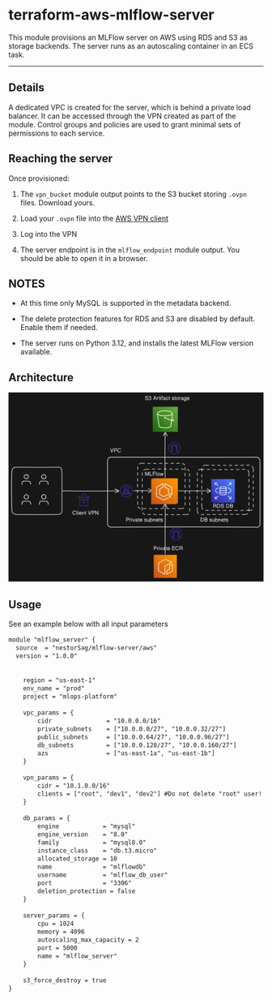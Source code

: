 # terraform-aws-mlflow-server

This module provisions an MLFlow server on AWS using RDS and S3 as storage backends. The server runs as an autoscaling container in an ECS task.

---

## Details

A dedicated VPC is created for the server, which is behind a private load balancer. It can be accessed through the VPN created as part of the module. Control groups and policies are used to grant minimal sets of permissions to each service. 


## Reaching the server

Once provisioned:

1. The `vpn_bucket` module output points to the S3 bucket storing `.ovpn` files. Download yours.

2. Load your `.ovpn` file into the [AWS VPN client](https://aws.amazon.com/vpn/client-vpn-download/)

3. Log into the VPN

4. The server endpoint is in the `mlflow_endpoint` module output. You should be able to open it in a browser.

## NOTES

* At this time only MySQL is supported in the metadata backend.

* The delete protection features for RDS and S3 are disabled by default. Enable them if needed.

* The server runs on Python 3.12, and installs the latest MLFlow version available.


## Architecture

![Architecture diagram](other/static/mlflow-server.png)

## Usage

See an example below with all input parameters

```hcl
module "mlflow_server" {
  source  = "nestorSag/mlflow-server/aws"
  version = "1.0.0"

  
    region = "us-east-1"
    env_name = "prod"
    project = "mlops-platform"

    vpc_params = {
        cidr               = "10.0.0.0/16"
        private_subnets    = ["10.0.0.0/27", "10.0.0.32/27"]
        public_subnets     = ["10.0.0.64/27", "10.0.0.96/27"]
        db_subnets         = ["10.0.0.128/27", "10.0.0.160/27"]
        azs                = ["us-east-1a", "us-east-1b"]
    }

    vpn_params = {
        cidr = "10.1.0.0/16"
        clients = ["root", "dev1", "dev2"] #Do not delete "root" user!
    }

    db_params = {
        engine            = "mysql"
        engine_version    = "8.0"
        family            = "mysql8.0"
        instance_class    = "db.t3.micro"
        allocated_storage = 10
        name              = "mlflowdb"
        username          = "mlflow_db_user"
        port              = "3306"
        deletion_protection = false
    }

    server_params = {
        cpu = 1024
        memory = 4096
        autoscaling_max_capacity = 2
        port = 5000
        name = "mlflow_server"
    }

    s3_force_destroy = true
}
```
